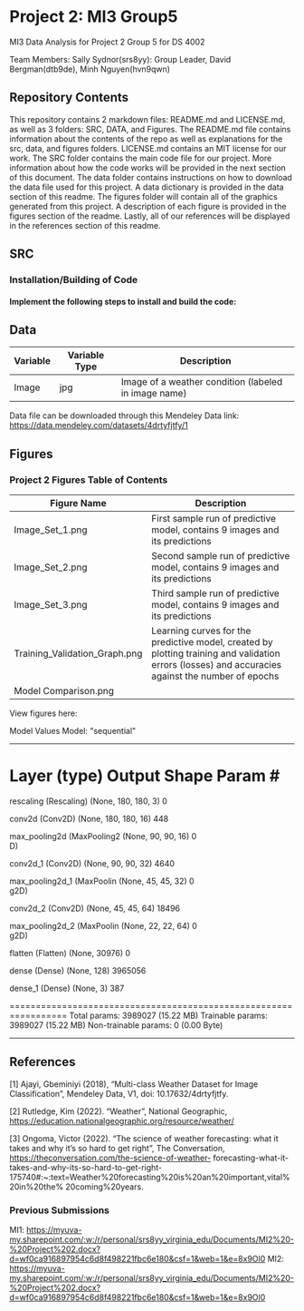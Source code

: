 # Project 2: MI3 Group5
MI3 Data Analysis for Project 2 Group 5 for DS 4002

Team Members:
Sally Sydnor(srs8yy): Group Leader,
David Bergman(dtb9de),
Minh Nguyen(hvn9qwn)

## Repository Contents

This repository contains 2 markdown files: README.md and LICENSE.md, as well as 3 folders: SRC, DATA, and Figures. The README.md file contains information about the contents of the repo as well as explanations for the src, data, and figures folders. LICENSE.md contains an MIT license for our work. The SRC folder contains the main code file for our project. More information about how the code works will be provided in the next section of this document. The data folder contains instructions on how to download the data file used for this project. A data dictionary is provided in the data section of this readme. The figures folder will contain all of the graphics generated from this project. A description of each figure is provided in the figures section of the readme. Lastly, all of our references will be displayed in the references section of this readme.

## SRC

### Installation/Building of Code

#### Implement the following steps to install and build the code:

## Data

| Variable    | Variable Type | Description                                            |
| ----------- | ------------- | -------------------------------------------------------|
| Image       | jpg           | Image of a weather condition (labeled in image name)   |


Data file can be downloaded through this Mendeley Data link:
https://data.mendeley.com/datasets/4drtyfjtfy/1 


## Figures

### Project 2 Figures Table of Contents
| Figure Name      | Description |
| ----------- | ----------- |
| Image_Set_1.png | First sample run of predictive model, contains 9 images and its predictions|
| Image_Set_2.png | Second sample run of predictive model, contains 9 images and its predictions|
| Image_Set_3.png | Third sample run of predictive model, contains 9 images and its predictions| 
| Training_Validation_Graph.png | Learning curves for the predictive model, created by plotting training and validation errors (losses) and accuracies against the number of epochs|
| Model Comparison.png | 

View figures here: 


Model Values
Model: "sequential"
_________________________________________________________________
 Layer (type)                Output Shape              Param #   
=================================================================
 rescaling (Rescaling)       (None, 180, 180, 3)       0         
                                                                 
 conv2d (Conv2D)             (None, 180, 180, 16)      448       
                                                                 
 max_pooling2d (MaxPooling2  (None, 90, 90, 16)        0         
 D)                                                              
                                                                 
 conv2d_1 (Conv2D)           (None, 90, 90, 32)        4640      
                                                                 
 max_pooling2d_1 (MaxPoolin  (None, 45, 45, 32)        0         
 g2D)                                                            
                                                                 
 conv2d_2 (Conv2D)           (None, 45, 45, 64)        18496     
                                                                 
 max_pooling2d_2 (MaxPoolin  (None, 22, 22, 64)        0         
 g2D)                                                            
                                                                 
 flatten (Flatten)           (None, 30976)             0         
                                                                 
 dense (Dense)               (None, 128)               3965056   
                                                                 
 dense_1 (Dense)             (None, 3)                 387       
                                                                 
=================================================================
Total params: 3989027 (15.22 MB)
Trainable params: 3989027 (15.22 MB)
Non-trainable params: 0 (0.00 Byte)
_________________________________________________________________


## References
[1] Ajayi, Gbeminiyi (2018), “Multi-class Weather Dataset for Image Classification”, Mendeley Data, V1, doi: 10.17632/4drtyfjtfy.

[2] Rutledge, Kim (2022). “Weather”, National Geographic, https://education.nationalgeographic.org/resource/weather/

[3] Ongoma, Victor (2022). “The science of weather forecasting: what it takes and why it’s so
hard to get right”, The Conversation, https://theconversation.com/the-science-of-weather-
forecasting-what-it-takes-and-why-its-so-hard-to-get-right-
175740#:~:text=Weather%20forecasting%20is%20an%20important,vital%20in%20the%
20coming%20years.


### Previous Submissions
MI1:  https://myuva-my.sharepoint.com/:w:/r/personal/srs8yy_virginia_edu/Documents/MI2%20-%20Project%202.docx?d=wf0ca916897954c6d8f498221fbc6e180&csf=1&web=1&e=8x9Ol0
MI2:  https://myuva-my.sharepoint.com/:w:/r/personal/srs8yy_virginia_edu/Documents/MI2%20-%20Project%202.docx?d=wf0ca916897954c6d8f498221fbc6e180&csf=1&web=1&e=8x9Ol0

